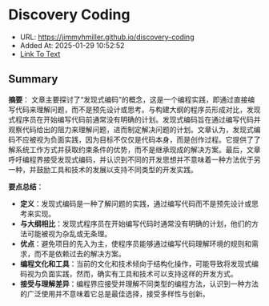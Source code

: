 # Discovery Coding
- URL: https://jimmyhmiller.github.io/discovery-coding
- Added At: 2025-01-29 10:52:52
- [Link To Text](2025-01-29-discovery-coding_raw.md)

## Summary
**摘要**：
文章主要探讨了“发现式编码”的概念，这是一个编程实践，即通过直接编写代码来理解问题，而不是预先设计或思考。与构建大纲的程序员形成对比，发现式程序员在开始编写代码前通常没有明确的计划。发现式编码旨在通过编写代码并观察代码给出的阻力来理解问题，进而制定解决问题的计划。文章认为，发现式编码不应被视为负面实践，因为目标不仅仅是代码本身，而是创作过程。它提供了了解系统工作方式并获取约束条件的优势，而不是继承现成的解决方案。最后，文章呼吁编程界接受发现式编码，并认识到不同的开发思想并不意味着一种方法优于另一种，并鼓励工具和技术的发展以支持不同类型的开发实践。

**要点总结**：
- **定义**：发现式编码是一种了解问题的实践，通过编写代码而不是预先设计或思考来实现。
- **与大纲相比**：发现式程序员在开始编写代码时通常没有明确的计划，他们的方法可能被视为杂乱或无条理。
- **优点**：避免项目的先入为主，使程序员能够通过编写代码理解环境的规则和需求，而不是依赖过去的解决方案。
- **编程文化和工具**：当前的文化和技术倾向于结构化操作，可能导致将发现式编码视为负面实践，然而，确实有工具和技术可以支持这样的开发方式。
- **接受与理解差异**：编程界应接受并理解不同类型的编程方法，认识到一种方法的广泛使用并不意味着它总是最佳选择，接受多样性与创新。
